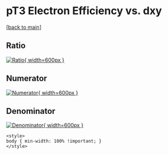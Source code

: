 # pT3 Electron Efficiency vs. dxy

[[back to main](./)]



## Ratio

[![Ratio](../mtv/var/pT3_11_eff_dxy.png){ width=600px }](../mtv/var/pT3_11_eff_dxy.pdf)

## Numerator

[![Numerator](../mtv/num/pT3_11_eff_dxy_num0.png){ width=600px }](../mtv/num/pT3_11_eff_dxy_num0.pdf)

## Denominator

[![Denominator](../mtv/den/pT3_11_eff_dxy_den.png){ width=600px }](../mtv/den/pT3_11_eff_dxy_den.pdf)


``` {=html}
<style>
body { min-width: 100% !important; }
</style>
```
